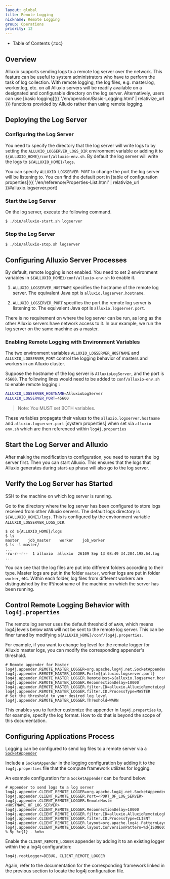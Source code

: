 ```yaml
---
layout: global
title: Remote Logging
nickname: Remote Logging
group: Operations
priority: 12
---
```


* Table of Contents
{:toc}


## Overview

Alluxio supports sending logs to a remote log server over the network. This feature can be useful
to system administrators who have to perform the task of log collection. With remote logging, the
log files, e.g. master.log, worker.log, etc. on all Alluxio servers will be readily available on
a designated and configurable directory on the log server.
Alternatively, users can use [basic logging]({{ '/en/operation/Basic-Logging.html' | relativize_url }})
functions provided by Alluxio rather than using remote logging.

## Deploying the Log Server

### Configuring the Log Server

You need to specify the directory that the log server will write logs to by setting the
`ALLUXIO_LOGSERVER_LOGS_DIR` environment variable or adding it to
`${ALLUXIO_HOME}/conf/alluxio-env.sh`. By default the log server will write the logs to `${ALLUXIO_HOME}/logs`.

You can specify `ALLUXIO_LOGSERVER_PORT` to change the port the log server will be listening to.
You can find the default port in [table of configuration properties]({{ '/en/reference/Properties-List.html' | relativize_url }}#alluxio.logserver.port)

### Start the Log Server

On the log server, execute the following command.

```console
$ ./bin/alluxio-start.sh logserver
```

### Stop the Log Server

```console
$ ./bin/alluxio-stop.sh logserver
```

## Configuring Alluxio Server Processes

By default, remote logging is not enabled. You need to set 2 environment variables in `${ALLUXIO_HOME}/conf/alluxio-env.sh` to enable it.

1. `ALLUXIO_LOGSERVER_HOSTNAME` specifies the hostname of the remote log server.
The equivalent Java opt is `alluxio.logserver.hostname`.

1. `ALLUXIO_LOGSERVER_PORT` specifies the port the remote log server is listening to.
The equivalent Java opt is `alluxio.logserver.port`.

There is no requirement on where the log server can be run, as long as the other Alluxio servers
have network access to it. In our example, we run the log server on the same machine as a master.

### Enabling Remote Logging with Environment Variables

The two environment variables `ALLUXIO_LOGSERVER_HOSTNAME` and `ALLUXIO_LOGSERVER_PORT` control
the logging behavior of masters and workers in an Alluxio cluster.

Suppose the hostname of the log server is `AlluxioLogServer`, and the port is `45600`.
The following lines would need to be added to `conf/alluxio-env.sh` to enable remote logging :

```bash
ALLUXIO_LOGSERVER_HOSTNAME=AlluxioLogServer
ALLUXIO_LOGSERVER_PORT=45600
```
> Note: You MUST set BOTH variables.

These variables propagate their values to the `alluxio.logserver.hostname` and
`alluxio.logserver.port` [system properties] when set via `alluxio-env.sh` which are then referenced within `log4j.properties`

## Start the Log Server and Alluxio

After making the modification to configuration, you need to restart the log server first. Then you
can start Alluxio. This ensures that the logs that Alluxio generates during start-up phase will
also go to the log server.

## Verify the Log Server has Started

SSH to the machine on which log server is running.

Go to the directory where the log server has been configured to store logs received from
other Alluxio servers. The default logs directory is `${ALLUXIO_HOME}/logs`. 
This is configured by the environment variable `ALLUXIO_LOGSERVER_LOGS_DIR`.

```console
$ cd ${ALLUXIO_HOME}/logs
$ ls
master    job_master    worker    job_worker
$ ls -l master/
...
-rw-r--r--  1 alluxio  alluxio  26109 Sep 13 08:49 34.204.198.64.log
...
```

You can see that the log files are put into different folders according to their type. Master logs are put
in the folder `master`, worker logs are put in folder `worker`, etc. Within each folder, log files from
different workers are distinguished by the IP/hostname of the machine on which the server has been running.

## Control Remote Logging Behavior with `log4j.properties`

The remote log server uses the default threshold of `WARN`, which means log4j levels below `WARN` will not be sent to the remote log server.
This can be finer tuned by modifying `${ALLUXIO_HOME}/conf/log4j.properties`.

For example, if you want to change log level for the remote logger for Alluxio master logs,
you can modify the corresponding appender's threshold.

```properties
# Remote appender for Master
log4j.appender.REMOTE_MASTER_LOGGER=org.apache.log4j.net.SocketAppender
log4j.appender.REMOTE_MASTER_LOGGER.Port=${alluxio.logserver.port}
log4j.appender.REMOTE_MASTER_LOGGER.RemoteHost=${alluxio.logserver.hostname}
log4j.appender.REMOTE_MASTER_LOGGER.ReconnectionDelay=10000
log4j.appender.REMOTE_MASTER_LOGGER.filter.ID=alluxio.AlluxioRemoteLogFilter
log4j.appender.REMOTE_MASTER_LOGGER.filter.ID.ProcessType=MASTER
# Set the threshold to your desired log level
log4j.appender.REMOTE_MASTER_LOGGER.Threshold=WARN
```

This enables you to further customize the appender in `log4j.properties` to, for example, specify the log format.
How to do that is beyond the scope of this documentation.

## Configuring Applications Process

Logging can be configured to send log files to a remote server via a
[`SocketAppender`](https://logging.apache.org/log4j/1.2/apidocs/org/apache/log4j/net/SocketAppender.html)

Include a `SocketAppender` in the logging configuration by adding it to the
`log4j.properties` file that the compute framework utilizes for logging.

An example configuration for a `SocketAppender` can be found below:

```properties
# Appender to send logs to a log server
log4j.appender.CLIENT_REMOTE_LOGGER=org.apache.log4j.net.SocketAppender
log4j.appender.CLIENT_REMOTE_LOGGER.Port=<PORT_OF_LOG_SERVER>
log4j.appender.CLIENT_REMOTE_LOGGER.RemoteHost=<HOSTNAME_OF_LOG_SERVER>
log4j.appender.CLIENT_REMOTE_LOGGER.ReconnectionDelay=10000
log4j.appender.CLIENT_REMOTE_LOGGER.filter.ID=alluxio.AlluxioRemoteLogFilter
log4j.appender.CLIENT_REMOTE_LOGGER.filter.ID.ProcessType=CLIENT
log4j.appender.CLIENT_REMOTE_LOGGER.layout=org.apache.log4j.PatternLayout
log4j.appender.CLIENT_REMOTE_LOGGER.layout.ConversionPattern=%d{ISO8601} %-5p %c{1} - %m%n
```

Enable the `CLIENT_REMOTE_LOGGER` appender by adding it to an existing logger within the a log4j
configuration:

```properties
log4j.rootLogger=DEBUG, CLIENT_REMOTE_LOGGER
```

Again, refer to the documentation for the corresponding framework linked in the previous section
to locate the log4j configuration file.
